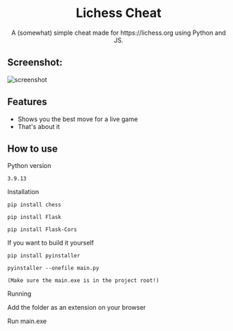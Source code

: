 <h1 align="center">Lichess Cheat</h1>

<p align="center">A (somewhat) simple cheat made for https://lichess.org using Python and JS.</p>

<h2>Screenshot:</h2>

![screenshot](https://user-images.githubusercontent.com/68710010/221235439-c5742854-3bc1-4b84-a991-8bed544eb104.png)

  
<h2>Features</h2>

*   Shows you the best move for a live game
*   That's about it

<h2>How to use</h2>

<p>Python version</p>

```
3.9.13
```

<p>Installation</p>

```
pip install chess
```

```
pip install Flask
```

```
pip install Flask-Cors
```

<p>If you want to build it yourself</p>

```
pip install pyinstaller
```

```
pyinstaller --onefile main.py
```

```
(Make sure the main.exe is in the project root!)
```

<p>Running</p>

Add the folder as an extension on your browser

Run main.exe
